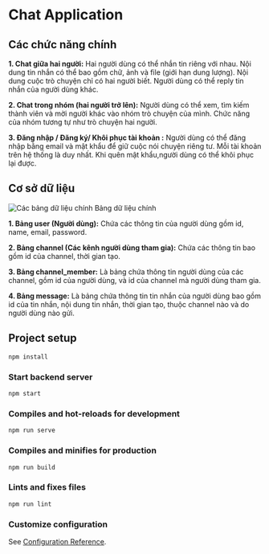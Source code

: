 # Chat Application

## Các chức năng chính
**1. Chat giữa hai người:** Hai người dùng có thể nhắn tin riêng với nhau. Nội dung tin nhắn có thể bao gồm chữ, ảnh và file (giới hạn dung lượng). Nội dung cuộc trò chuyện chỉ có hai người biết. Người dùng có thể reply tin nhắn của người dùng khác.

**2. Chat trong nhóm (hai người trở lên):** Người dùng có thể xem, tìm kiếm thành viên và mời người khác vào nhóm trò chuyện của mình. Chức năng của nhóm tương tự như trò chuyện hai người.

**3. Đăng nhập / Đăng ký/ Khôi phục tài khoản :** Người dùng có thể đăng nhập bằng email và mật khẩu để giữ cuộc nói chuyện riêng tư. Mỗi tài khoản trên hệ thống là duy nhất. Khi quên mật khẩu,người dùng có thể khôi phục lại được.

## Cơ sở dữ liệu
![Các bảng dữ liệu chính](https://i.imgur.com/BhAzQmY.png)
Bảng dữ liệu chính

**1. Bảng user (Người dùng):** Chứa các thông tin của người dùng gồm id, name, email, password.

**2. Bảng channel (Các kênh người dùng tham gia):** Chứa các thông tin bao gồm id của channel, thời gian tạo.

**3. Bảng channel_member:** Là bảng chứa thông tin người dùng của các channel, gồm id của người dùng, và id của channel mà người dùng tham gia.

**4. Bảng message:** Là bảng chứa thông tin tin nhắn của người dùng bao gồm id của tin nhắn, nội dung tin nhắn, thời gian tạo, thuộc channel nào và do người dùng nào gửi.

## Project setup
```
npm install
```

### Start backend server
```
npm start
```
### Compiles and hot-reloads for development
```
npm run serve
```

### Compiles and minifies for production
```
npm run build
```

### Lints and fixes files
```
npm run lint
```

### Customize configuration
See [Configuration Reference](https://cli.vuejs.org/config/).
